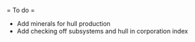 = To do =
* Add minerals for hull production
* Add checking off subsystems and hull in corporation index
